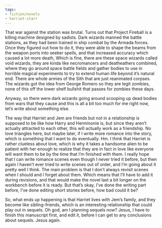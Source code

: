 ```yaml
---
tags:
- fiction/novels
- harriet-starr
---
```


That war against the station was brutal. Turns out that Project Fireball
is a killing machine designed by sadists. Dark wizards manned the battle
stations, as they had been trained in ship combat by the Armada forces.
Once they figured out how to do it, they were able to shape the beams
from the weapon ports into seeker spells, and that increased accuracy
which caused a lot more death, Which is fine, there are these space
wizards called void wizards, they are kinda like necromancers and
deatheathers combined, where they go around space battle fields and
gather bodies to use in horrible magical experiments to try to extend
human life beyond it’s natural end. There are whole armies of the Sith
that are just reanimated corpses. The wizards got the idea from George
Romero so they are legit zombies, none of this off the lower shelf
bullshit that passes for zombies these days.

Anyway, so there were dark wizards going around scooping up dead bodies
from wars that they cause and this is all a bit too much for me right
now, let’s write about something else.

The way that Harriet and Jem are friends but not in a relationship is
supposed to be like how Harry and Herminonie is, but since they aren’t
actually attracted to each other, this will actually work as a
friendship. No love triangles here, but maybe later, if I write more
romance into the story, which is something that I want to do eventually.
Hm. I think that Harriet is rather clueless about love, which is why it
takes a handsome alien to be patient with her enough to realize that
they are in fact in love like everyone will want them to be by the time
that I’m finished with them. I really hope that I can write romance
scenes even though I never tried it before, but then again I haven’t
ever tried to write scenes out of order, and I’m going about it pretty
well I think. The main problem is that I don’t always revisit scenes
when I should and I forget about them. Which means that I’ll have to add
it during revisions, and that would make the novel last a bit longer on
the workbench before it is ready. But that’s okay, I’ve done the writing
part before, I’ve done editing short stories before, how bad could it
be?

So, what ends up happening is that Harriet lives with Jem’s family, and
they become like sibling-friends, which is an interesting relationship
that could play out in sequels. Oh god, am I planning sequels now?
Jesus, I have to finish this manuscript first, and edit it, before I can
get to any conclusions about sequels. Jesus again.
